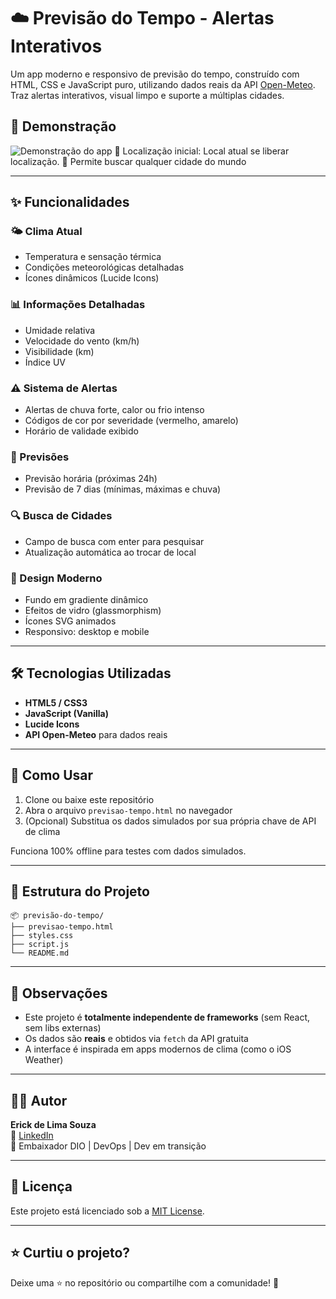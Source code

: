 # ☁️ Previsão do Tempo - Alertas Interativos

Um app moderno e responsivo de previsão do tempo, construído com HTML, CSS e JavaScript puro, utilizando dados reais da API [Open-Meteo](https://open-meteo.com/). Traz alertas interativos, visual limpo e suporte a múltiplas cidades.

## 🚀 Demonstração

![Demonstração do app](https://prevclima.netlify.app/)
📍 Localização inicial: Local atual se liberar localização.
🔎 Permite buscar qualquer cidade do mundo

---

## ✨ Funcionalidades

### 🌤️ Clima Atual
- Temperatura e sensação térmica
- Condições meteorológicas detalhadas
- Ícones dinâmicos (Lucide Icons)

### 📊 Informações Detalhadas
- Umidade relativa
- Velocidade do vento (km/h)
- Visibilidade (km)
- Índice UV

### ⚠️ Sistema de Alertas
- Alertas de chuva forte, calor ou frio intenso
- Códigos de cor por severidade (vermelho, amarelo)
- Horário de validade exibido

### 📅 Previsões
- Previsão horária (próximas 24h)
- Previsão de 7 dias (mínimas, máximas e chuva)

### 🔍 Busca de Cidades
- Campo de busca com enter para pesquisar
- Atualização automática ao trocar de local

### 🎨 Design Moderno
- Fundo em gradiente dinâmico
- Efeitos de vidro (glassmorphism)
- Ícones SVG animados
- Responsivo: desktop e mobile

---

## 🛠️ Tecnologias Utilizadas

- **HTML5 / CSS3**
- **JavaScript (Vanilla)**
- **Lucide Icons**
- **API Open-Meteo** para dados reais

---

## 🧪 Como Usar

1. Clone ou baixe este repositório
2. Abra o arquivo `previsao-tempo.html` no navegador
3. (Opcional) Substitua os dados simulados por sua própria chave de API de clima

Funciona 100% offline para testes com dados simulados.

---

## 📁 Estrutura do Projeto

```
📦 previsão-do-tempo/
├── previsao-tempo.html
├── styles.css
├── script.js
└── README.md
```

---

## 📌 Observações

- Este projeto é **totalmente independente de frameworks** (sem React, sem libs externas)
- Os dados são **reais** e obtidos via `fetch` da API gratuita
- A interface é inspirada em apps modernos de clima (como o iOS Weather)

---

## 👨‍💻 Autor

**Erick de Lima Souza**  
🔗 [LinkedIn](https://www.linkedin.com/in/erickdelimasouza)  
💼 Embaixador DIO | DevOps | Dev em transição

---

## 📃 Licença

Este projeto está licenciado sob a [MIT License](LICENSE).

---

## ⭐ Curtiu o projeto?

Deixe uma ⭐ no repositório ou compartilhe com a comunidade! 🚀


